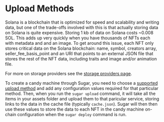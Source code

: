 # Upload Methods

Solana is a blockchain that is optimized for speed and scalability and writing data, but one of the trade-offs involved with this is that actually storing data on Solana is quite expensive. Storing 1 kb of data on Solana costs ~0.008 SOL. This adds up very quickly when you have thousands of NFTs each with metadata and and an image. To get around this issue, each NFT only stores critical data on the Solana blockchain: name, symbol, creators array, seller_fee_basis_point and an URI that points to an external JSON file that stores the rest of the NFT data, including traits and image and/or animation file. 

For more on storage providers see the [storage providers page](../../../resources/storage-providers).

To create a candy machine through Sugar, you need to choose a [supported upload method](../reference/upload-methods) and add any configuration values required for that particular method. Then, when you run the `sugar upload` command, it will take all the items in your assets folder and upload them to that paricular service, storing links to the data in the cache file (typically `cache.json`). Sugar will then then use these values to store the data to each NFT in the candy machine on-chain configuration when the `sugar deploy` command is run.

